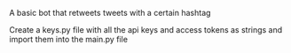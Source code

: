 A basic bot that retweets tweets with a certain hashtag

Create a keys.py file with all the api keys and access tokens as strings and import them into the main.py file

